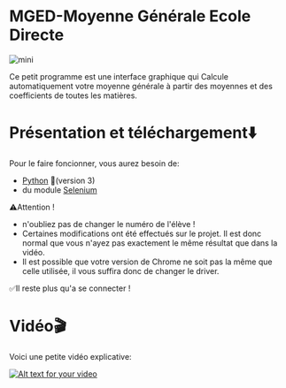 # MGED-Moyenne Générale Ecole Directe

![mini](https://user-images.githubusercontent.com/60709615/112749565-6755c100-8fc3-11eb-9743-865794acb985.jpg)

Ce petit programme est une interface graphique qui Calcule automatiquement votre moyenne générale à partir des moyennes et des coefficients de toutes les matières.

# Présentation et téléchargement⬇️

Pour le faire foncionner, vous aurez besoin de:
* [Python](https://www.python.org/) 🐍(version 3)
* du module [Selenium](https://selenium-python.readthedocs.io/installation.html)

⚠️Attention ! 
* n'oubliez pas de changer le numéro de l'élève !
* Certaines modifications ont été effectués sur le projet. Il est donc normal que vous n'ayez pas exactement le même résultat que dans la vidéo.
* Il est possible que votre version de Chrome ne soit pas la même que celle utilisée, il vous suffira donc de changer le driver.

✅Il reste plus qu'a se connecter !

# Vidéo🎬

Voici une petite vidéo explicative:

[![Alt text for your video](https://img.youtube.com/vi/MChau9UFr2E/0.jpg)](https://www.youtube.com/watch?v=MChau9UFr2E)
